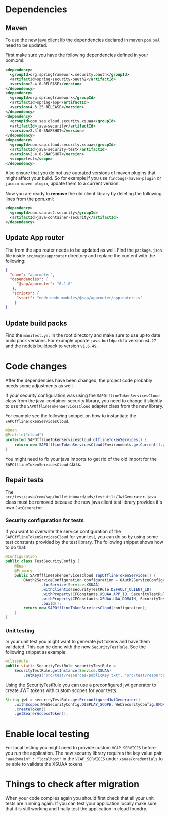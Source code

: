 
# Dependencies

## Maven
To use the new [java client lib](https://github.com/SAP/cloud-security-xsuaa-integration/) the dependencies declared in maven `pom.xml` need to be updated.

First make sure you have the following dependencies defined in your pom.xml:

```xml
<dependency>
  <groupId>org.springframework.security.oauth</groupId>
  <artifactId>spring-security-oauth2</artifactId>
  <version>2.4.0.RELEASE</version>
</dependency>
<dependency>
  <groupId>org.springframework</groupId>
  <artifactId>spring-aop</artifactId>
  <version>4.3.25.RELEASE</version>
</dependency>
<dependency>
  <groupId>com.sap.cloud.security.xsuaa</groupId>
  <artifactId>java-security</artifactId>
  <version>2.4.0-SNAPSHOT</version>
</dependency>
<dependency>
  <groupId>com.sap.cloud.security.xsuaa</groupId>
  <artifactId>java-security-test</artifactId>
  <version>2.4.0-SNAPSHOT</version>
  <scope>test</scope>
</dependency>
```

Also ensure that you do not use outdated versions of maven plugins that might affect your build. 
So for example if you use `findbugs-maven-plugin` or `jacoco-maven-plugin`, update them to a current version.

Now you are ready to **remove** the old client library by deleting the following lines from the pom.xml:
```xml
<dependency>
  <groupId>com.sap.xs2.security</groupId>
  <artifactId>java-container-security</artifactId>
</dependency>
```
<!-- Also remove the org.springframework.amqp:spring-rabbit dependency -->

## Update App router
The  from the app router needs to be updated as well. Find the `package.json` file inside 
`src/main/approuter` directory and replace the content with the following:
```json
{
  "name": "approuter",
  "dependencies": {
     "@sap/approuter": "6.1.0"
   },
   "scripts": {
     "start": "node node_modules/@sap/approuter/approuter.js"
    }
}
```

## Update build packs
Find the `manifest.yml` in the root directory and make sure to use up to date build pack versions.
For example update `java-buildpack` to version `v4.27` and the nodejs buildpack to version `v1.6.49`.

# Code changes
After the dependencies have been changed, the project code probably needs some adjustments as well.

If your security configuration was using the `SAPOfflineTokenServicesCloud` class from the java-container-security library,
you need to change it slightly to use the `SAPOfflineTokenServicesCloud` adapter class from the new library.  

For example see the following snippet on how to instantiate the `SAPOfflineTokenServicesCloud`. 

```java
@Bean
@Profile("cloud")
protected SAPOfflineTokenServicesCloud offlineTokenServices() {
	return new SAPOfflineTokenServicesCloud(Environments.getCurrent().getXsuaaConfiguration());
}
```
You might need to fix your java imports to get rid of the old import for the `SAPOfflineTokenServicesCloud` class.


## Repair tests
The `src/test/java/com/sap/bulletinboard/ads/testutils/JwtGenerator.java` class must be removed because the new java
client test library provides it's own `JwtGenerator`.

### Security configuration for tests
If you want to overwrite the service configuration of the `SAPOfflineTokenServicesCloud` for your test, you can do so by
using some test constants provided by the test library. The following snippet shows how to do that:
```java 
@Configuration
public class TestSecurityConfig {
	@Bean
	@Primary
	public SAPOfflineTokenServicesCloud sapOfflineTokenServices() {
		OAuth2ServiceConfiguration configuration = OAuth2ServiceConfigurationBuilder
				.forService(Service.XSUAA)
				.withClientId(SecurityTestRule.DEFAULT_CLIENT_ID)
				.withProperty(CFConstants.XSUAA.APP_ID, SecurityTestRule.DEFAULT_APP_ID)
				.withProperty(CFConstants.XSUAA.UAA_DOMAIN, SecurityTestRule.DEFAULT_DOMAIN) //TODO
				.build();
		return new SAPOfflineTokenServicesCloud(configuration);
	}
}
```

### Unit testing 
In your unit test you might want to generate jwt tokens and have them validated. This can be done with the new 
`SecurityTestRule`. See the following snippet as example: 

```java
@ClassRule
public static SecurityTestRule securityTestRule =
	SecurityTestRule.getInstance(Service.XSUAA)
		.setKeys("src/test/resources/publicKey.txt", "src/test/resources/privateKey.txt");
```

Using the SecurityTestRule you can use a preconfigured jwt generator to create JWT tokens with custom scopes for your tests.

```java
String jwt = securityTestRule.getPreconfiguredJwtGenerator()
    .withScopes(WebSecurityConfig.DISPLAY_SCOPE, WebSecurityConfig.UPDATE_SCOPE)
    .createToken()
    .getBearerAccessToken();

```

<!-- 
Remove the following files:
CloudRabbitConfig.java
StatisticsListener.java
MockRabbitConfig.java
StatisticsServiceClient.java

In `SpringBootActuatorConfig` remove the `RabbitAutoConfiguration.class` autoconfiguration.

In `AdvertisementController` remove the 
`StatisticsServiceClient` injection, the field and all the field usages.
-->

# Enable local testing
For local testing you might need to provide custom `VCAP_SERVICES` before you run the application. 
The new security library requires the key value pair `"uaadomain" : "localhost"` in the `VCAP_SERVICES`
under `xsuaa/credentials` to be able to validate the XSUAA tokens.

# Things to check after migration 
When your code compiles again you should first check that all your unit tests are running again. If you can test your
application locally make sure that it is still working and finally test the application in cloud foundry.
